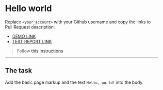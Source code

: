 # Hello world
Replace `<your_account>` with your Github username and copy the links to Pull Request description:
- [DEMO LINK](https://mralexlihuta.github.io/layout_hello-world/)
- [TEST REPORT LINK](https://mralexlihuta.github.io/layout_hello-world/report/html_report/)

> Follow [this instructions](https://mate-academy.github.io/layout_task-guideline/#how-to-solve-the-layout-tasks-on-github)
___

## The task 
Add the basic page markup and the text `Hello, world!` into the body.
